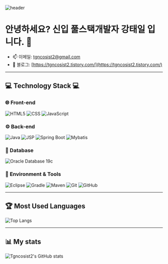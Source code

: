 ![header](https://capsule-render.vercel.app/api?type=waving&color=gradient&customColorList=1&height=150&section=header)

# 안녕하세요? 신입 풀스택개발자 강태일 입니다. 👋

- 📫 이메일: [tgncosist2@gmail.com](mailto:tgncosist2@gmail.com)
- 📖 블로그: [https://tgncosist2.tistory.com/](https://tgncosist2.tistory.com/)

---

## 💻 Technology Stack 💻

### 🌐 Front-end
![HTML5](https://img.shields.io/badge/html5-%23E34F26.svg?style=for-the-badge&logo=html5&logoColor=white)
![CSS](https://img.shields.io/badge/css-%231572B6.svg?style=for-the-badge&logo=css&logoColor=white)
![JavaScript](https://img.shields.io/badge/javascript-%23323330.svg?style=for-the-badge&logo=javascript&logoColor=%23F7DF1E)

### ⚙️ Back-end
![Java](https://img.shields.io/badge/java-%23ED8B00.svg?style=for-the-badge&logo=openjdk&logoColor=white)
![JSP](https://img.shields.io/badge/jsp-%230769AD.svg?style=for-the-badge&logo=jquery&logoColor=white)
![Spring Boot](https://img.shields.io/badge/Spring%20Boot-%236DB33F.svg?style=for-the-badge&logo=spring&logoColor=white)
![Mybatis](https://img.shields.io/badge/Mybatis-FFFFFF?style=for-the-badge&logo=Mybatis&logoColor=#7D929E)

### 💾 Database
![Oracle Database 19c](https://img.shields.io/badge/Oracle%20Database%2019c-F80000?style=for-the-badge&logo=oracle&logoColor=white)

### 🚀 Environment & Tools
![Eclipse](https://img.shields.io/badge/Eclipse-FE7A16.svg?style=for-the-badge&logo=Eclipse&logoColor=white)
![Gradle](https://img.shields.io/badge/Gradle-02303A.svg?style=for-the-badge&logo=Gradle&logoColor=white)
![Maven](https://img.shields.io/badge/Maven-C71A36.svg?style=for-the-badge&logo=apachemaven&logoColor=white)
![Git](https://img.shields.io/badge/git-%23F05033.svg?style=for-the-badge&logo=git&logoColor=white)
![GitHub](https://img.shields.io/badge/github-%23121011.svg?style=for-the-badge&logo=github&logoColor=white)

---

## 🏆 Most Used Languages
![Top Langs](https://github-readme-stats.vercel.app/api/top-langs/?username=tgncosist2&layout=compact)

---

## 📊 My stats
![Tgncosist2's GitHub stats](https://github-readme-stats.vercel.app/api?username=tgncosist2&show_icons=true&theme=transparent)
